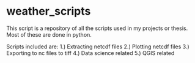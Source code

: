 # weather_scripts
This script is a repository of all the scripts used in my projects or thesis. Most of these are done in python.

Scripts included are:
1.) Extracting netcdf files
2.) Plotting netcdf files
3.) Exporting to nc files to tiff
4.) Data science related
5.) QGIS related
